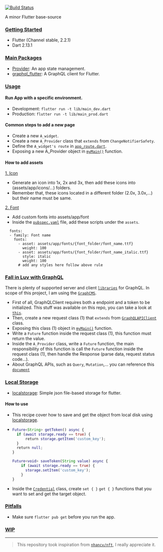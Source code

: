 [![Build Status](https://app.bitrise.io/app/38259925b6bfe2bd/status.svg?token=7Q0InN8BEzmzxC0GPoddUg&branch=develop)](https://app.bitrise.io/app/38259925b6bfe2bd)

A minor Flutter base-source

### [Getting Started](#gettingstarted)

* Flutter (Channel stable, 2.2.1)
* Dart 2.13.1

### [Main Packages](#packages)
*  [Provider](https://pub.dev/packages/provider): An app state management.
*  [graphql_flutter](https://pub.dev/packages/graphql_flutter): A GraphQL client for Flutter.

### [Usage](usage)

#### Run App with a specific environment.
* Development: `flutter run -t lib/main_dev.dart`
* Production: `flutter run -t lib/main_prod.dart`

#### Common steps to add a new page
* Create a new `A_widget`.
* Create a new `A_Provider` class that `extends` from `ChangeNotifierSafety`.
* Define the `A_widget's route` in [`app_route.dart`](https://github.com/dubydu/fluttour/blob/master/lib/app_define/app_route.dart).
* Exposing a new A_Provider object in [`myMain()`](https://github.com/dubydu/fluttour/blob/master/lib/my_app.dart) function.

#### How to add assets

[1. Icon](https://github.com/dubydu/fluttour/tree/master/assets/app/icons)

* Generate an icon into 1x, 2x and 3x, then add these icons into (assets/app/icons/…) folders.
* Remember that, these icons located in a different folder (2.0x, 3.0x,...) but their name must be same.

[2. Font]()

* Add custom fonts into assets/app/font
* Inside the [`pubspec.yaml`](https://github.com/dubydu/fluttour/blob/develop/pubspec.yaml) file, add these scripts under the `assets`. 
```
  fonts:
  - family: Font name
    fonts: 
      - asset: assets/app/fonts/{font_folder/font_name.ttf}
        weight: 100
      - asset: assets/app/fonts/{font_folder/font_name_italic.ttf}
        style: italic
        weight: 100
      # add any styles here follow above rule
```

### [Fall in Luv with GraphQL](work_with_graphql)
There is plenty of supported server and client [`libraries`](https://graphql.org/code/#services) for GraphQL. In scope of this project, I am using the [`GraphCMS`](https://graphcms.com/).
* First of all, GraphQLClient requires both a endpoint and a token to be initialized. This stuff was available on this repo, you can take a look at [`this`](https://github.com/dubydu/fluttour/blob/458a873be898ad446fc73ab4e24a68d3b68aa83b/lib/data/api/api_client.dart#L12). 
* Then, create a new request class (1) that `extends` from [`GraphQLAPIClient`](https://github.com/dubydu/fluttour/blob/master/lib/data/api/api_client.dart) class.
* Exposing this class (1) object in [`myMain()`](https://github.com/dubydu/fluttour/blob/master/lib/my_app.dart) function.
* Write a `Future` function inside the request class (1), this function must return the value.
* Inside the `A_Provider` class, write a `Future` function, the main responsibility of this function is call the `Future` function inside the request class (1), then handle the Response (parse data, request status code...).
* About GraphQL APIs, such as `Query`, `Mutation`,... you can reference this [`document`](https://graphcms.com/docs/content-api/queries)

### [Local Storage](usage)
*  [localstorage](https://pub.dev/packages/localstorage): Simple json file-based storage for flutter.
#### How to use
* This recipe cover how to save and get the object from local disk using [localstorage](https://pub.dev/packages/localstorage).
* ```e.g
  Future<String> getToken() async {
    if (await storage.ready == true) {
        return storage.getItem('custom_key');
    }
    return null;
  }

  Future<void> saveToken(String value) async {
      if (await storage.ready == true) {
        storage.setItem('custom_key');
      }
  }
  ```
* Inside the [`Credential`](https://github.com/dubydu/fluttour/blob/master/lib/app_define/app_credential.dart) class, create `set { }` `get { }` functions that you want to set and get the target object.

### [Pitfalls](pitfalls)
- Make sure `flutter pub get` before you run the app.

### [WIP](wip)

---

> This repository took inspiration from [`nhancv/nft`](https://github.com/nhancv/nft), I really appreciate it.